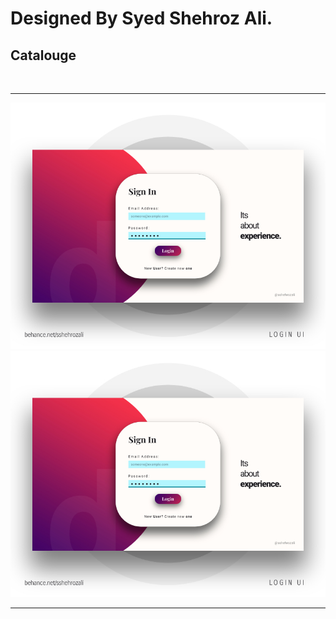 <h1>Designed By Syed Shehroz Ali.</h1>
<h2>Catalouge</h2>

<br>
<hr>
<img src="Catalouge/desktop-catalouge.jpg">
<img src="Catalouge/desktop-catalouge.jpg">

<br>
<hr>
<a href="https://www.behance.net/sshehrozali" alt="sshehrozali-behance-link>Behance</a>
